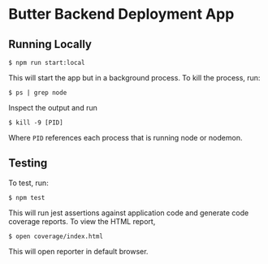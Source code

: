 # Butter Backend Deployment App

 ## Running Locally

 ```
$ npm run start:local
```

 This will start the app but in a background process. To kill the process, run:

 ```
$ ps | grep node
```

 Inspect the output and run 

 ```
$ kill -9 [PID]
```

Where `PID` references each process that is running node or nodemon.

## Testing

 To test, run:

 ```
$ npm test
```

 This will run jest assertions against application code and generate code coverage reports. To view the HTML report,

 ```
$ open coverage/index.html
```

 This will open reporter in default browser.
